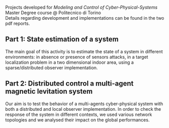 Projects developed for *Modeling and Control of Cyber-Physical-Systems* Master Degree course @ Politecnico di Torino \
Details regarding development and implementations can be found in the two pdf reports.
## Part 1: State estimation of a system
The main goal of this activity is to estimate the state of a system in different environments: in absence or presence of sensors attacks, in a target localization problem in a two dimensional indoor area, using a sparse/distributed observer implementation.
## Part 2: Distributed control a multi-agent magnetic levitation system
Our aim is to test the behavior of a multi-agents cyber-physical system with both a distributed and local observer implementation. In order to check the response of the system in different contexts, we used various network topologies and we analysed their impact on the global performances.
